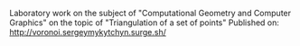 Laboratory work on the subject of "Computational Geometry and Computer Graphics" on the topic of "Triangulation of a set of points"
Published on: http://voronoi.sergeymykytchyn.surge.sh/
